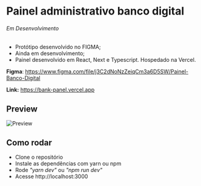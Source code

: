 # Painel administrativo banco digital

###### Em Desenvolvimento

- Protótipo desenvolvido no FIGMA;
- Ainda em desenvolvimento;
- Painel desenvolvido em React, Next e Typescript. Hospedado na Vercel.

**Figma**: https://www.figma.com/file/j3C2dNoNzZeiqCm3a6D5SW/Painel-Banco-Digital

**Link:** https://bank-panel.vercel.app

## Preview

![Preview](https://i.imgur.com/4YiftOq.jpg "Preview")

## Como rodar

- Clone o repositório
- Instale as dependências com yarn ou npm
- Rode _"yarn dev"_ ou _"npm run dev"_
- Acesse http://localhost:3000
